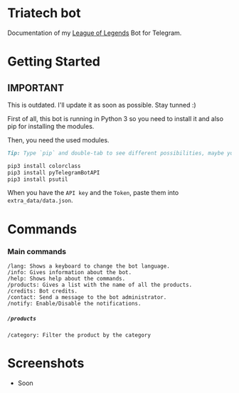 # Triatech bot

Documentation of my [League of Legends](http://telegram.me/Triatechbot) Bot for Telegram.

<!-- # Requirements

### [pyTelegramBotAPI](https://github.com/eternnoir/pyTelegramBotAPI)

### [ColorClass](https://github.com/Robpol86/colorclass) -->

# Getting Started

## IMPORTANT

This is outdated. I'll update it as soon as possible. Stay tunned :)

First of all, this bot is running in Python 3 so you need to install it and also pip for installing the modules.

Then, you need the used modules.
```markdown
Tip: Type `pip` and double-tab to see different possibilities, maybe you need to need to use `pip-3.X` or only `pip`.
```

```bash
pip3 install colorclass
pip3 install pyTelegramBotAPI
pip3 install psutil
```
When you have the `API key` and the `Token`, paste them into `extra_data/data.json`.

# Commands

### Main commands
```
/lang: Shows a keyboard to change the bot language.
/info: Gives information about the bot.
/help: Shows help about the commands.
/products: Gives a list with the name of all the products.
/credits: Bot credits.
/contact: Send a message to the bot administrator.
/notify: Enable/Disable the notifications.
```

##### `/products`
```
/category: Filter the product by the category
```

# Screenshots
- Soon
